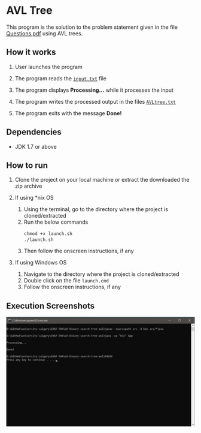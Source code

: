 # AVL Tree

This program is the solution to the problem statement given in the file [Questions.pdf](Questions.pdf) using AVL trees.



## How it works

1. User launches the program

1. The program reads the [`input.txt`](input.txt) file

1. The program displays <b>Processing...</b> while it processes the input

1. The program writes the processed output in the files [`AVLtree.txt`](AVLtree.txt)

1. The program exits with the message <b>Done!</b>



## Dependencies

+ JDK 1.7 or above



## How to run

1. Clone the project on your local machine or extract the downloaded the zip archive

1. If using *nix OS
   1. Using the terminal, go to the directory where the project is cloned/extracted
   1. Run the below commands
      ```shell
      chmod +x launch.sh
      ./launch.sh
      ```
   1. Then follow the onscreen instructions, if any

1. If using Windows OS
   1. Navigate to the directory where the project is cloned/extracted
   1. Double click on the file `launch.cmd`
   1. Follow the onscreen instructions, if any



## Execution Screenshots

![Screenshot](Images/screenshot.png)
